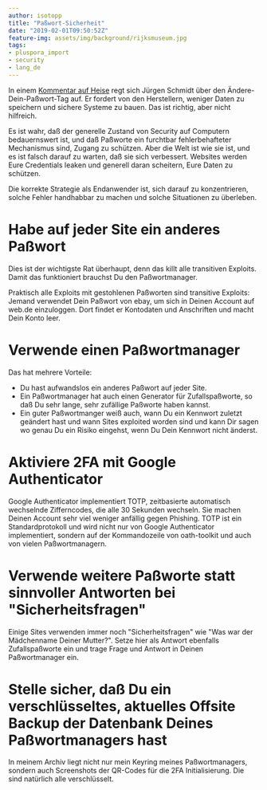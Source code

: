 ```yaml
---
author: isotopp
title: "Paßwort-Sicherheit"
date: "2019-02-01T09:50:52Z"
feature-img: assets/img/background/rijksmuseum.jpg
tags:
- pluspora_import
- security
- lang_de
---
```


In einem [Kommentar auf Heise](https://www.heise.de/newsticker/meldung/Kommentar-Steckt-Euch-Euren-Aendere-dein-Passwort-Tag-sonstwohin-4291584.html) regt sich Jürgen Schmidt über den Ändere-Dein-Paßwort-Tag auf.
Er fordert von den Herstellern, weniger Daten zu speichern und sichere Systeme zu bauen.
Das ist richtig, aber nicht hilfreich.

Es ist wahr, daß der generelle Zustand von Security auf Computern bedauernswert ist, und daß Paßworte ein furchtbar fehlerbehafteter Mechanismus sind, Zugang zu schützen.
Aber die Welt ist wie sie ist, und es ist falsch darauf zu warten, daß sie sich verbessert.
Websites werden Eure Credentials leaken und generell daran scheitern, Eure Daten zu schützen.

Die korrekte Strategie als Endanwender ist, sich darauf zu konzentrieren, solche Fehler handhabbar zu machen und solche Situationen zu überleben.

# Habe auf jeder Site ein anderes Paßwort

Dies ist der wichtigste Rat überhaupt, denn das killt alle transitiven Exploits. 
Damit das funktioniert brauchst Du den Paßwortmanager.

Praktisch alle Exploits mit gestohlenen Paßworten sind transitive Exploits:
Jemand verwendet Dein Paßwort von ebay, um sich in Deinen Account auf web.de einzuloggen.
Dort findet er Kontodaten und Anschriften und macht Dein Konto leer.

# Verwende einen Paßwortmanager

Das hat mehrere Vorteile: 

- Du hast aufwandslos ein anderes Paßwort auf jeder Site.
- Ein Paßwortmanager hat auch einen Generator für Zufallspaßworte, so daß Du sehr lange, sehr zufällige Paßworte haben kannst.
- Ein guter Paßwortmanger weiß auch, wann Du ein Kennwort zuletzt geändert hast und wann Sites exploited worden sind und kann Dir sagen wo genau Du ein Risiko eingehst, wenn Du Dein Kennwort nicht änderst.

# Aktiviere 2FA mit Google Authenticator

Google Authenticator implementiert TOTP, zeitbasierte automatisch wechselnde Zifferncodes, die alle 30 Sekunden wechseln.
Sie machen Deinen Account sehr viel weniger anfällig gegen Phishing.
TOTP ist ein Standardprotokoll und wird nicht nur von Google Authenticator implementiert, sondern auf der Kommandozeile von oath-toolkit und auch von vielen Paßwortmanagern.

# Verwende weitere Paßworte statt sinnvoller Antworten bei "Sicherheitsfragen"

Einige Sites verwenden immer noch "Sicherheitsfragen" wie "Was war der Mädchenname Deiner Mutter?".
Setze hier als Antwort ebenfalls Zufallspaßworte ein und trage Frage und Antwort in Deinen Paßwortmanager ein.

# Stelle sicher, daß Du ein verschlüsseltes, aktuelles Offsite Backup der Datenbank Deines Paßwortmanagers hast

In meinem Archiv liegt nicht nur mein Keyring meines Paßwortmanagers, sondern auch Screenshots der QR-Codes für die 2FA Initialisierung. 
Die sind natürlich alle verschlüsselt.
